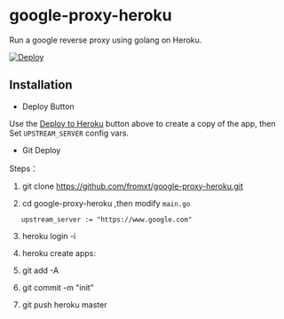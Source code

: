 # google-proxy-heroku

Run a google reverse proxy using golang on Heroku.

[![Deploy](https://www.herokucdn.com/deploy/button.png)](https://heroku.com/deploy)

## Installation 
-  Deploy Button

Use the [Deploy to Heroku](https://heroku.com/deploy) button above to create a
copy of the app, then Set `UPSTREAM_SERVER` config vars.

-  Git Deploy

Steps：

1. git clone https://github.com/fromxt/google-proxy-heroku.git

2. cd google-proxy-heroku ,then modify `main.go`
 ```
    upstream_server := "https://www.google.com"
```
3. heroku login -i

4. heroku create apps: <APP name>
  
5. git add -A

6. git commit -m "init"

7. git push heroku master

